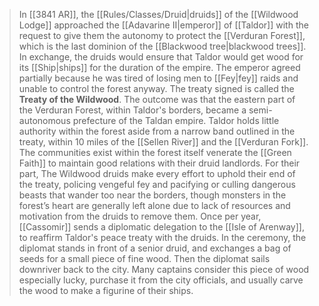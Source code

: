 > In [[3841 AR]], the [[Rules/Classes/Druid|druids]] of the [[Wildwood Lodge]] approached the [[Adavarine II|emperor]] of [[Taldor]] with the request to give them the autonomy to protect the [[Verduran Forest]], which is the last dominion of the [[Blackwood tree|blackwood trees]]. In exchange, the druids would ensure that Taldor would get wood for its [[Ship|ships]] for the duration of the empire. 
> The emperor agreed partially because he was tired of losing men to [[Fey|fey]] raids and unable to control the forest anyway. The treaty signed is called the **Treaty of the Wildwood**. The outcome was that the eastern part of the Verduran Forest, within Taldor's borders, became a semi-autonomous prefecture of the Taldan empire.
> Taldor holds little authority within the forest aside from a narrow band outlined in the treaty, within 10 miles of the [[Sellen River]] and the [[Verduran Fork]]. The communities exist within the forest itself venerate the [[Green Faith]] to maintain good relations with their druid landlords. For their part, The Wildwood druids make every 
effort to uphold their end of the treaty, policing vengeful fey and pacifying or culling dangerous beasts that wander too near the borders, though monsters in the forest’s heart are generally left alone due to lack of resources and motivation from the druids to remove them.
> Once per year, [[Cassomir]] sends a diplomatic delegation to the [[Isle of Arenway]], to reaffirm Taldor's peace treaty with the druids. In the ceremony, the diplomat stands in front of a senior druid, and exchanges a bag of seeds for a small piece of fine wood. Then the diplomat sails downriver back to the city. Many captains consider this piece of wood especially lucky, purchase it from the city officials, and usually carve the wood to make a figurine of their ships.







